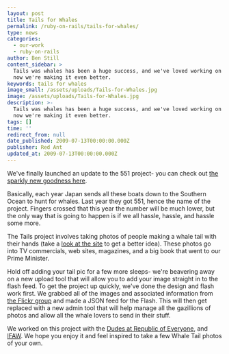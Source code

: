 ```yaml
---
layout: post
title: Tails for Whales
permalink: /ruby-on-rails/tails-for-whales/
type: news
categories:
  - our-work
  - ruby-on-rails
author: Ben Still
content_sidebar: >
  Tails was whales has been a huge success, and we've loved working on it. And
  now we're making it even better.
keywords: tails for whales
image_small: /assets/uploads/Tails-for-Whales.jpg
image: /assets/uploads/Tails-for-Whales.jpg
description: >-
  Tails was whales has been a huge success, and we've loved working on it. And
  now we're making it even better.
tags: []
time: ''
redirect_from: null
date_published: 2009-07-13T00:00:00.000Z
publisher: Red Ant
updated_at: 2009-07-13T00:00:00.000Z
---
```


We've finally launched an update to the 551 project- you can check out [the sparkly new goodness here](http://tailsforwhales.org).

Basically, each year Japan sends all these boats down to the Southern Ocean to hunt for whales. Last year they got 551, hence the name of the project. Fingers crossed that this year the number will be much lower, but the only way that is going to happen is if we all hassle, hassle, and hassle some more.

The Tails project involves taking photos of people making a whale tail with their hands (take a [look at the site](http://www.tailsforwhales.org/) to get a better idea). These photos go into TV commercials, web sites, magazines, and a big book that went to our Prime Minister.

Hold off adding your tail pic for a few more sleeps- we're beavering away on a new upload tool that will allow you to add your image straight in to the flash feed. To get the project up quickly, we've done the design and flash work first. We grabbed all of the images and associated information from [the Flickr group](http://www.flickr.com/groups/551) and made a JSON feed for the Flash. This will then get replaced with a new admin tool that will help manage all the gazillions of photos and allow all the whale lovers to send in their stuff.

We worked on this project with the [Dudes at Republic of Everyone](http://www.republicofeveryone.com/), and [IFAW](http://www.ifaw.org). We hope you enjoy it and feel inspired to take a few Whale Tail photos of your own.
